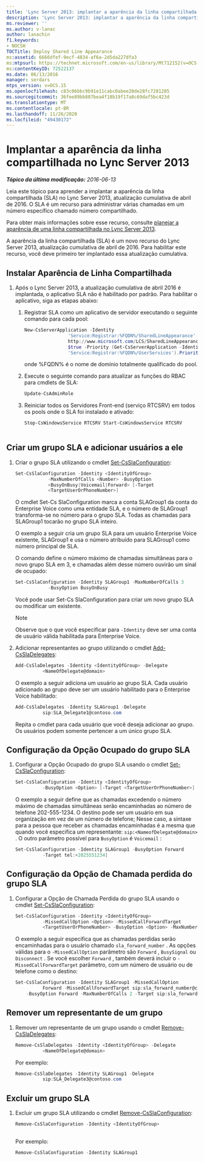 ```yaml
---
title: 'Lync Server 2013: implantar a aparência da linha compartilhada'
description: 'Lync Server 2013: implantar a aparência da linha compartilhada.'
ms.reviewer: ''
ms.author: v-lanac
author: lanachin
f1.keywords:
- NOCSH
TOCTitle: Deploy Shared Line Appearance
ms:assetid: 6666dfef-9ecf-4834-af6a-2d5da227dfa3
ms:mtpsurl: https://technet.microsoft.com/en-us/library/Mt712152(v=OCS.15)
ms:contentKeyID: 72522137
ms.date: 06/13/2016
manager: serdars
mtps_version: v=OCS.15
ms.openlocfilehash: c83c06bbc9b91e11cabc0abee20de28fc7281205
ms.sourcegitcommit: 36fee89bb887bea4f18b19f17a8c69daf5bc423d
ms.translationtype: MT
ms.contentlocale: pt-BR
ms.lasthandoff: 11/26/2020
ms.locfileid: "49430172"
---
```

# <a name="deploy-shared-line-appearance-in-lync-server-2013"></a>Implantar a aparência da linha compartilhada no Lync Server 2013

<div data-xmlns="http://www.w3.org/1999/xhtml">

<div class="topic" data-xmlns="http://www.w3.org/1999/xhtml" data-msxsl="urn:schemas-microsoft-com:xslt" data-cs="https://msdn.microsoft.com/">

<div data-asp="https://msdn2.microsoft.com/asp">



</div>

<div id="mainSection">

<div id="mainBody">

<span> </span>

_**Tópico da última modificação:** 2016-06-13_

Leia este tópico para aprender a implantar a aparência da linha compartilhada (SLA) no Lync Server 2013, atualização cumulativa de abril de 2016. O SLA é um recurso para administrar várias chamadas em um número específico chamado número compartilhado.

Para obter mais informações sobre esse recurso, consulte [planejar a aparência de uma linha compartilhada no Lync Server 2013](lync-server-2013-plan-for-shared-line-appearance.md).

A aparência da linha compartilhada (SLA) é um novo recurso do Lync Server 2013, atualização cumulativa de abril de 2016. Para habilitar este recurso, você deve primeiro ter implantado essa atualização cumulativa.

<div>

## <a name="install-shared-line-appearance"></a>Instalar Aparência de Linha Compartilhada

1.  Após o Lync Server 2013, a atualização cumulativa de abril 2016 é implantada, o aplicativo SLA não é habilitado por padrão. Para habilitar o aplicativo, siga as etapas abaixo:
    
    1.  Registrar SLA como um aplicativo de servidor executando o seguinte comando para cada pool:
        ```powershell
        New-CsServerApplication -Identity
                        'Service:Registrar:%FQDN%/SharedLineAppearance' -Uri
                        http://www.microsoft.com/LCS/SharedLineAppearance -Critical $false -Enabled
                        $true -Priority (Get-CsServerApplication -Identity
                        'Service:Registrar:%FQDN%/UserServices').Priority 
        ```
        onde %FQDN% é o nome de domínio totalmente qualificado do pool.
    
    2.  Execute o seguinte comando para atualizar as funções do RBAC para cmdlets de SLA:
        ```powershell
        Update-CsAdminRole 
        ```
    3.  Reiniciar todos os Servidores Front-end (serviço RTCSRV) em todos os pools onde o SLA foi instalado e ativado:
        
        ```powershell 
        Stop-CsWindowsService RTCSRV Start-CsWindowsService RTCSRV
                        
        ```

</div>

<div>

## <a name="create-an-sla-group-and-add-users-to-it"></a>Criar um grupo SLA e adicionar usuários a ele

1.  Criar o grupo SLA utilizando o cmdlet [Set-CsSlaConfiguration](https://docs.microsoft.com/powershell/module/skype/set-csslaconfiguration):
    ```powershell
    Set-CsSlaConfiguration -Identity <IdentityOfGroup>
                -MaxNumberOfCalls <Number> -BusyOption
                <BusyOnBusy|Voicemail|Forward> [-Target
                <TargetUserOrPhoneNumber>]
    ```
    O cmdlet Set-Cs SlaConfiguration marca a conta SLAGroup1 da conta do Enterprise Voice como uma entidade SLA, e o número de SLAGroup1 transforma-se no número para o grupo SLA. Todas as chamadas para SLAGroup1 tocarão no grupo SLA inteiro.
    
    O exemplo a seguir cria um grupo SLA para um usuário Enterprise Voice existente, SLAGroup1 e usa o número atribuído para SLAGroup1 como número principal de SLA.
    
    O comando define o número máximo de chamadas simultâneas para o novo grupo SLA em 3, e chamadas além desse número ouvirão um sinal de ocupado:
    ```powershell
    Set-CsSlaConfiguration -Identity SLAGroup1 -MaxNumberOfCalls 3
                -BusyOption BusyOnBusy
    ```
    Você pode usar Set-Cs SlaConfiguration para criar um novo grupo SLA ou modificar um existente.
    
    <div>
    

    > [!NOTE]  
    > Observe que o que você especificar para <CODE>-Identity</CODE> deve ser uma conta de usuário válida habilitada para Enterprise Voice.

    
    </div>

2.  Adicionar representantes ao grupo utilizando o cmdlet [Add-CsSlaDelegates](https://docs.microsoft.com/powershell/module/skype/add-cssladelegates):
    ```powershell
    Add-CsSlaDelegates -Identity <IdentityOfGroup> -Delegate
              <NameOfDelegate@domain>
    ```
    O exemplo a seguir adiciona um usuário ao grupo SLA. Cada usuário adicionado ao grupo deve ser um usuário habilitado para o Enterprise Voice habilitado:
    ```powershell
    Add-CsSlaDelegates -Identity SLAGroup1 -Delegate
              sip:SLA_Delegate1@contoso.com
    ```
    Repita o cmdlet para cada usuário que você deseja adicionar ao grupo. Os usuários podem somente pertencer a um único grupo SLA.

</div>

<div>

## <a name="configure-the-sla-group-busy-option"></a>Configuração da Opção Ocupado do grupo SLA

1.  Configurar a Opção Ocupado do grupo SLA usando o cmdlet [Set-CsSlaConfiguration](https://docs.microsoft.com/powershell/module/skype/set-csslaconfiguration):
    ```powershell
    Set-CsSlaConfiguration -Identity <IdentityOfGroup>
              -BusyOption <Option> [-Target <TargetUserOrPhoneNumber>]
    ```
    O exemplo a seguir define que as chamadas excedendo o número máximo de chamadas simultâneas serão encaminhadas ao número de telefone 202-555-1234. O destino pode ser um usuário em sua organização em vez de um número de telefone; Nesse caso, a sintaxe para a pessoa que receber as chamadas encaminhadas é a mesma que quando você especifica um representante: `sip:<NameofDelegate@domain>` . O outro parâmetro possível para `BusyOption` é `Voicemail` :
    ```powershell
    Set-CsSlaConfiguration -Identity SLAGroup1 -BusyOption Forward
              -Target tel:+2025551234]
    ```
</div>

<div>

## <a name="configure-the-sla-group-missed-call-option"></a>Configuração da Opção de Chamada perdida do grupo SLA

1.  Configurar a Opção de Chamada Perdida do grupo SLA usando o cmdlet [Set-CsSlaConfiguration](https://docs.microsoft.com/powershell/module/skype/set-csslaconfiguration):
    ```powershell
    Set-CsSlaConfiguration -Identity <IdentityOfGroup> 
              -MissedCallOption <Option> -MissedCallForwardTarget
              <TargetUserOrPhoneNumber> -BusyOption <Option> -MaxNumberofCalls <#> -Target [Target]
    ```
    O exemplo a seguir especifica que as chamadas perdidas serão encaminhadas para o usuário chamado `sla_forward_number` . As opções válidas para o `-MissedCallOption` parâmetro são `Forward` , `BusySignal` ou `Disconnect` . Se você escolher `Forward` , também deverá incluir o `-MissedCallForwardTarget` parâmetro, com um número de usuário ou de telefone como o destino:
    ```powershell
    Set-CsSlaConfiguration -Identity SLAGroup1 -MissedCallOption
              Forward -MissedCallForwardTarget sip:sla_forward_number@contoso.com 
        -BusyOption Forward -MaxNumberOfCalls 2 -Target sip:sla_forward_number@contoso.com 
    ```
</div>

<div>

## <a name="remove-a-delegate-from-a-group"></a>Remover um representante de um grupo

1.  Remover um representante de um grupo usando o cmdlet [Remove-CsSlaDelegates](https://docs.microsoft.com/powershell/module/skype/remove-cssladelegates):
    ```powershell
    Remove-CsSlaDelegates -Identity <IdentityOfGroup> -Delegate
              <NameOfDelegate@domain>
    ```
    Por exemplo:
    ```powershell
    Remove-CsSlaDelegates -Identity SLAGroup1 -Delegate
              sip:SLA_Delegate3@contoso.com
    ```
</div>

<div>

## <a name="delete-an-sla-group"></a>Excluir um grupo SLA

1.  Excluir um grupo SLA utilizando o cmdlet [Remove-CsSlaConfiguration](https://docs.microsoft.com/powershell/module/skype/remove-csslaconfiguration?view=skype-ps):
    
    ```powershell
    Remove-CsSlaConfiguration -Identity <IdentityOfGroup>
              
    ```
    
    Por exemplo:
    ```powershell
    Remove-CsSlaConfiguration -Identity SLAGroup1 
    ```
</div>

</div>

<span> </span>

</div>

</div>

</div>

